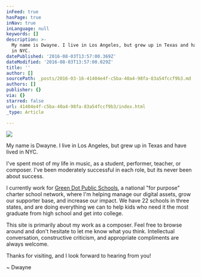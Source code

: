 ```yaml
---
inFeed: true
hasPage: true
inNav: true
inLanguage: null
keywords: []
description: >-
  My name is Dwayne. I live in Los Angeles, but grew up in Texas and have lived
  in NYC.
datePublished: '2016-08-03T13:57:00.369Z'
dateModified: '2016-08-03T13:57:00.029Z'
title: ''
author: []
sourcePath: _posts/2016-03-16-41404e4f-c5ba-40a4-98fa-83a54fccf9b3.md
authors: []
publisher: {}
via: {}
starred: false
url: 41404e4f-c5ba-40a4-98fa-83a54fccf9b3/index.html
_type: Article

---
```

![](https://the-grid-user-content.s3-us-west-2.amazonaws.com/22897091-6904-4927-8979-10525414718c.jpg)

My name is Dwayne. I live in Los Angeles, but grew up in Texas and have lived in NYC.

I've spent most of my life in music, as a student, performer, teacher, or composer. I've been moderately successful in each role, but its never been about success.

I currently work for [Green Dot Public Schools][0], a national "for purpose" charter school network, where I'm helping manage our digital assets, grow our supporter base, and increase our impact. We have 22 schools in three states, and are doing everything we can to help kids who need it the most graduate from high school and get into college.

This site is primarily about my work as a composer. Feel free to browse around and don't hesitate to let me know what you think. Intellectual conversation, constructive criticism, and appropriate compliments are always welcome.

Thanks for visiting, and I look forward to hearing from you!

~ Dwayne

[0]: http://www.greendot.org/